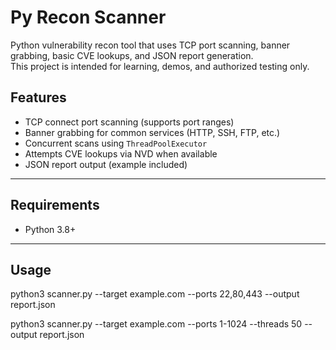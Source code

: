 # Py Recon Scanner

Python vulnerability recon tool that uses TCP port scanning, banner grabbing, basic CVE lookups, and JSON report generation.  
This project is intended for learning, demos, and authorized testing only.


## Features

- TCP connect port scanning (supports port ranges)
- Banner grabbing for common services (HTTP, SSH, FTP, etc.)
- Concurrent scans using `ThreadPoolExecutor`
- Attempts CVE lookups via NVD when available
- JSON report output (example included)


---

## Requirements

- Python 3.8+

---

## Usage

python3 scanner.py --target example.com --ports 22,80,443 --output report.json

python3 scanner.py --target example.com --ports 1-1024 --threads 50 --output report.json
